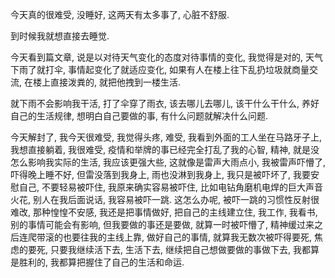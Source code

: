 今天真的很难受, 没睡好, 这两天有太多事了, 心脏不舒服.

到时候我就想直接去睡觉. 

今天看到篇文章, 说是以对待天气变化的态度对待事情的变化, 我觉得是对的, 天气下雨了就打伞, 事情起变化了就适应变化, 如果有人在楼上往下乱扔垃圾就商量交流, 在楼上直接泼粪的, 就把他拽到一楼生活.

就下雨不会影响我干活, 打了伞穿了雨衣, 该去哪儿去哪儿, 该干什么干什么, 养好自己的生活规律, 想明白自己要做的事, 有什么问题就解决什么问题.

今天解封了, 我今天很难受, 我觉得头疼, 难受, 我看到外面的工人坐在马路牙子上, 我想直接躺着, 我很难受, 疫情和举牌的事已经完全打乱了我的心智, 精神, 就是没怎么影响我实际的生活, 我应该更强大些, 这就像是雷声大雨点小, 我被雷声吓懵了, 吓得晚上睡不好, 但雷没落到我身上, 雨也没淋到我身上, 我只是被吓坏了, 我要安慰自己, 不要轻易被吓住, 我原来确实容易被吓住, 比如电钻角磨机电焊的巨大声音火花, 别人在我后面说话, 我容易被吓一跳. 这怎么办呢, 被吓一跳的习惯性反射很难改, 那种惶惶不安感, 我还是把事情做好, 把自己的主线建立住, 我工作, 我看书, 别的事情可能会有影响, 但我要做的事还是要做, 就算一时被吓懵了, 精神缓过来之后连爬带滚的也要往我的主线上靠, 做好自己的事情, 就算我无数次被吓得要死, 焦虑的要死, 只要我继续活下去, 生活下去, 继续把自己想做要做的事做下去, 我都算是胜利的, 我都算把握住了自己的生活和命运.


